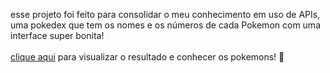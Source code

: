 esse projeto foi feito para consolidar o meu conhecimento em uso de APIs, uma pokedex que tem os nomes e os números de cada Pokemon com uma interface super bonita! <br><br>
<a href=https://apipokemons.netlify.app/>clique aqui</a> para visualizar o resultado e conhecer os pokemons! :sparkling_heart:

